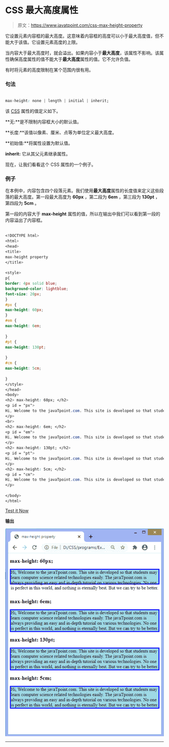 # CSS 最大高度属性

> 原文：<https://www.javatpoint.com/css-max-height-property>

它设置元素内容框的最大高度。这意味着内容框的高度可以小于最大高度值，但不能大于该值。它设置元素高度的上限。

当内容大于最大高度时，就会溢出。如果内容小于**最大高度**，该属性不影响。该属性确保高度属性的值不能大于**最大高度**属性的值。它不允许负值。

有时将元素的高度限制在某个范围内很有用。

### 句法

```css

max-height: none | length | initial | inherit;

```

该 [CSS](https://www.javatpoint.com/css-tutorial) 属性的值定义如下。

**无:**是不限制内容框大小的默认值。

**长度:**该值以像素、厘米、点等为单位定义最大高度。

**初始值:**将属性设置为默认值。

**inherit:** 它从其父元素继承属性。

现在，让我们看看这个 CSS 属性的一个例子。

### 例子

在本例中，内容包含四个段落元素。我们使用**最大高度**属性的长度值来定义这些段落的最大高度。第一段最大高度为 **60px** ，第二段为 **6em** ，第三段为 **130pt** ，第四段为 **5cm** 。

第一段的内容大于 **max-height** 属性的值，所以在输出中我们可以看到第一段的内容溢出了内容框。

```css

<!DOCTYPE html>
<html>
<head>
<title>
max-height property
</title>

<style>
p{
border: 4px solid blue;
background-color: lightblue;
font-size: 20px;
}
#px {
max-height: 60px;
}
#em {
max-height: 6em;

}
#pt {
max-height: 130pt;

}
#cm {
max-height: 5cm;

}
</style>
</head>
<body>
<h2> max-height: 60px; </h2>
<p id = "px">
Hi, Welcome to the javaTpoint.com. This site is developed so that students may learn computer science related technologies easily. The javaTpoint.com is always providing an easy and in-depth tutorial on various technologies. No one is perfect in this world, and nothing is eternally best. But we can try to be better.
</p>
<br>
<h2> max-height: 6em; </h2>
<p id = "em">
Hi, Welcome to the javaTpoint.com. This site is developed so that students may learn computer science related technologies easily. The javaTpoint.com is always providing an easy and in-depth tutorial on various technologies. No one is perfect in this world, and nothing is eternally best. But we can try to be better.
</p>
<h2> max-height: 130pt; </h2>
<p id = "pt">
Hi, Welcome to the javaTpoint.com. This site is developed so that students may learn computer science related technologies easily. The javaTpoint.com is always providing an easy and in-depth tutorial on various technologies. No one is perfect in this world, and nothing is eternally best. But we can try to be better.
</p>
<h2> max-height: 5cm; </h2>
<p id = "cm">
Hi, Welcome to the javaTpoint.com. This site is developed so that students may learn computer science related technologies easily. The javaTpoint.com is always providing an easy and in-depth tutorial on various technologies. No one is perfect in this world, and nothing is eternally best. But we can try to be better.
</p>

</body>
</html>

```

[Test it Now](https://www.javatpoint.com/oprweb/test.jsp?filename=css-max-height-property1)

**输出**

![CSS max-height property](img/7e84638bb2a7968e06dcc4e1fcbe1d7a.png)

* * *